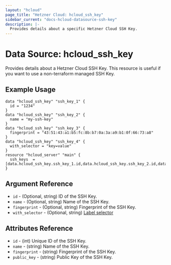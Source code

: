 ```yaml
---
layout: "hcloud"
page_title: "Hetzner Cloud: hcloud_ssh_key"
sidebar_current: "docs-hcloud-datasource-ssh-key"
description: |-
  Provides details about a specific Hetzner Cloud SSH Key.
---
```

# Data Source: hcloud_ssh_key
Provides details about a Hetzner Cloud SSH Key.
This resource is useful if you want to use a non-terraform managed SSH Key.
## Example Usage
```hcl
data "hcloud_ssh_key" "ssh_key_1" {
  id = "1234"
}
data "hcloud_ssh_key" "ssh_key_2" {
  name = "my-ssh-key"
}
data "hcloud_ssh_key" "ssh_key_3" {
  fingerprint = "43:51:43:a1:b5:fc:8b:b7:0a:3a:a9:b1:0f:66:73:a8"
}
data "hcloud_ssh_key" "ssh_key_4" {
  with_selector = "key=value"
}
resource "hcloud_server" "main" {
  ssh_keys  = [data.hcloud_ssh_key.ssh_key_1.id,data.hcloud_ssh_key.ssh_key_2.id,data.hcloud_ssh_key.ssh_key_3.id]
}
```
## Argument Reference
- `id` - (Optional, string) ID of the SSH Key.
- `name` - (Optional, string) Name of the SSH Key.
- `fingerprint` - (Optional, string) Fingerprint of the SSH Key.
- `with_selector` - (Optional, string) [Label selector](https://docs.hetzner.cloud/#overview-label-selector)

## Attributes Reference
- `id` - (int) Unique ID of the SSH Key.
- `name` - (string) Name of the SSH Key.
- `fingerprint` - (string) Fingerprint of the SSH Key.
- `public_key` - (string) Public Key of the SSH Key.
